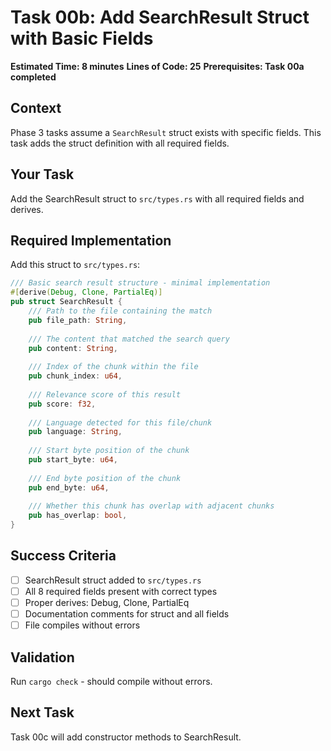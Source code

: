# Task 00b: Add SearchResult Struct with Basic Fields

**Estimated Time: 8 minutes**
**Lines of Code: 25**
**Prerequisites: Task 00a completed**

## Context

Phase 3 tasks assume a `SearchResult` struct exists with specific fields. This task adds the struct definition with all required fields.

## Your Task

Add the SearchResult struct to `src/types.rs` with all required fields and derives.

## Required Implementation

Add this struct to `src/types.rs`:

```rust
/// Basic search result structure - minimal implementation
#[derive(Debug, Clone, PartialEq)]
pub struct SearchResult {
    /// Path to the file containing the match
    pub file_path: String,
    
    /// The content that matched the search query
    pub content: String,
    
    /// Index of the chunk within the file
    pub chunk_index: u64,
    
    /// Relevance score of this result
    pub score: f32,
    
    /// Language detected for this file/chunk
    pub language: String,
    
    /// Start byte position of the chunk
    pub start_byte: u64,
    
    /// End byte position of the chunk
    pub end_byte: u64,
    
    /// Whether this chunk has overlap with adjacent chunks
    pub has_overlap: bool,
}
```

## Success Criteria

- [ ] SearchResult struct added to `src/types.rs`
- [ ] All 8 required fields present with correct types
- [ ] Proper derives: Debug, Clone, PartialEq
- [ ] Documentation comments for struct and all fields
- [ ] File compiles without errors

## Validation

Run `cargo check` - should compile without errors.

## Next Task

Task 00c will add constructor methods to SearchResult.